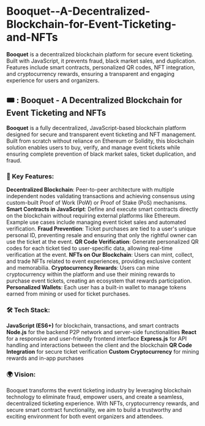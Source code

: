 # Booquet--A-Decentralized-Blockchain-for-Event-Ticketing-and-NFTs
**Booquet** is a decentralized blockchain platform for secure event ticketing. Built with JavaScript, it prevents fraud, black market sales, and duplication. Features include smart contracts, personalized QR codes, NFT integration, and cryptocurrency rewards, ensuring a transparent and engaging experience for users and organizers.


## 🎟️ : Booquet - A Decentralized Blockchain for Event Ticketing and NFTs
**Booquet** is a fully decentralized, JavaScript-based blockchain platform designed for secure and transparent event ticketing and NFT management. Built from scratch without reliance on Ethereum or Solidity, this blockchain solution enables users to buy, verify, and manage event tickets while ensuring complete prevention of black market sales, ticket duplication, and fraud.
### :link: Key Features:
**Decentralized Blockchain**: Peer-to-peer architecture with multiple independent nodes validating transactions and achieving consensus using custom-built Proof of Work (PoW) or Proof of Stake (PoS) mechanisms.
**Smart Contracts in JavaScript**: Define and execute smart contracts directly on the blockchain without requiring external platforms like Ethereum. Example use cases include managing event ticket sales and automated verification.
**Fraud Prevention**: Ticket purchases are tied to a user's unique personal ID, preventing resale and ensuring that only the rightful owner can use the ticket at the event.
**QR Code Verification**: Generate personalized QR codes for each ticket tied to user-specific data, allowing real-time verification at the event.
**NFTs on Our Blockchain**: Users can mint, collect, and trade NFTs related to event experiences, providing exclusive content and memorabilia.
**Cryptocurrency Rewards**: Users can mine cryptocurrency within the platform and use their mining rewards to purchase event tickets, creating an ecosystem that rewards participation.
**Personalized Wallets**: Each user has a built-in wallet to manage tokens earned from mining or used for ticket purchases.
### :hammer_and_wrench: Tech Stack:
**JavaScript (ES6+)** for blockchain, transactions, and smart contracts
**Node.js** for the backend P2P network and server-side functionalities
**React** for a responsive and user-friendly frontend interface
**Express.js** for API handling and interactions between the client and the blockchain
**QR Code Integration** for secure ticket verification
**Custom Cryptocurrency** for mining rewards and in-app purchases
### :earth_africa: Vision:
Booquet transforms the event ticketing industry by leveraging blockchain technology to eliminate fraud, empower users, and create a seamless, decentralized ticketing experience. With NFTs, cryptocurrency rewards, and secure smart contract functionality, we aim to build a trustworthy and exciting environment for both event organizers and attendees.
